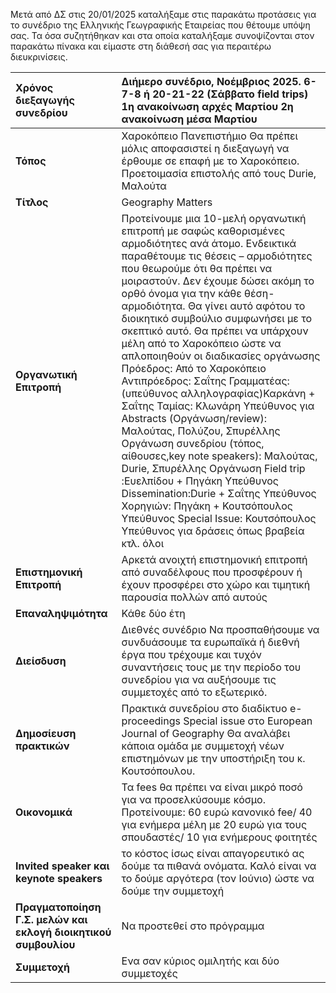 Μετά από ΔΣ στις 20/01/2025 καταλήξαμε στις παρακάτω προτάσεις για το συνέδριο της Ελληνικής Γεωγραφικής Εταιρείας που θέτουμε υπόψη σας. Τα όσα συζητήθηκαν και στα οποία καταλήξαμε συνοψίζονται στον παρακάτω πίνακα και είμαστε στη διάθεσή σας για περαιτέρω διευκρινίσεις.

| Χρόνος διεξαγωγής συνεδρίου | Διήμερο συνέδριο, Νοέμβριος 2025\. 6-7-8  ή 20-21-22 (Σάββατο field trips)  1η ανακοίνωση αρχές Μαρτίου 2η ανακοίνωση μέσα Μαρτίου  |
| :---- | :---- |
| **Τόπος** | Χαροκόπειο Πανεπιστήμιο  Θα πρέπει μόλις αποφασιστεί η διεξαγωγή να έρθουμε σε επαφή με το Χαροκόπειο. Προετοιμασία επιστολής από τους Durie, Μαλούτα |
| **Τίτλος** | Geography Matters |
| **Οργανωτική Επιτροπή** | Προτείνουμε μια 10-μελή οργανωτική επιτροπή με σαφώς καθορισμένες αρμοδιότητες ανά άτομο. Ενδεικτικά παραθέτουμε τις θέσεις – αρμοδιότητες που θεωρούμε ότι θα πρέπει να μοιραστούν. Δεν έχουμε δώσει ακόμη το ορθό όνομα για την κάθε θέση-αρμοδιότητα. Θα γίνει αυτό αφότου το διοικητικό συμβούλιο συμφωνήσει με το σκεπτικό αυτό. Θα πρέπει να υπάρχουν μέλη από το Χαροκόπειο ώστε να απλοποιηθούν οι διαδικασίες οργάνωσης Πρόεδρος: Από το Χαροκόπειο Αντιπρόεδρος: Σαΐτης Γραμματέας: (υπεύθυνος αλληλογραφίας)Καρκάνη \+ Σαΐτης Ταμίας: Κλωνάρη Υπεύθυνος για Abstracts (Οργάνωση/review): Μαλούτας, Πολύζου, Σπυρέλλης Οργάνωση συνεδρίου (τόπος, αίθουσες,key note speakers): Μαλούτας, Durie, Σπυρέλλης  Οργάνωση Field trip :Ευελπίδου \+ Πηγάκη Υπεύθυνος Dissemination:Durie \+ Σαΐτης Υπεύθυνος Χορηγιών: Πηγάκη \+ Κουτσόπουλος Υπεύθυνος Special Issue:  Κουτσόπουλος Υπεύθυνος για δράσεις όπως βραβεία κτλ. όλοι  |
| **Επιστημονική Επιτροπή** | Αρκετά ανοιχτή επιστημονική επιτροπή από συναδέλφους που προσφέρουν ή έχουν προσφέρει στο χώρο και τιμητική παρουσία πολλών από αυτούς |
| **Επαναληψιμότητα** | Κάθε δύο έτη  |
| **Διείσδυση** | Διεθνές συνέδριο Να προσπαθήσουμε να συνδυάσουμε τα ευρωπαϊκά ή διεθνή έργα που τρέχουμε και τυχόν συναντήσεις τους με την περίοδο του συνεδρίου για να αυξήσουμε τις συμμετοχές από το εξωτερικό. |
| **Δημοσίευση πρακτικών** | Πρακτικά συνεδρίου στο διαδίκτυο  e-proceedings Special issue στο European Journal of Geography Θα αναλάβει κάποια ομάδα με συμμετοχή νέων επιστημόνων με την υποστήριξη του κ. Κουτσόπουλου. |
| **Οικονομικά** | Τα fees θα πρέπει να είναι μικρό ποσό για να προσελκύσουμε κόσμο.  Προτείνουμε: 60 ευρώ κανονικό fee/ 40 για ενήμερα μέλη με 20 ευρώ για τους σπουδαστές/ 10 για ενήμερους φοιτητές |
| **Invited speaker και keynote speakers** | το κόστος ίσως είναι απαγορευτικό ας δούμε τα πιθανά ονόματα. Καλό είναι να το δούμε αργότερα (τον Ιούνιο) ώστε να δούμε την συμμετοχή |
| **Πραγματοποίηση Γ.Σ. μελών και εκλογή διοικητικού συμβουλίου** | Να προστεθεί στο πρόγραμμα  |
| **Συμμετοχή**  | Ενα σαν  κύριος ομιλητής και δύο συμμετοχές  |

